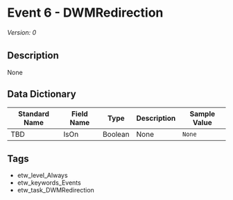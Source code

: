 # Event 6 - DWMRedirection
###### Version: 0

## Description
None

## Data Dictionary
|Standard Name|Field Name|Type|Description|Sample Value|
|---|---|---|---|---|
|TBD|IsOn|Boolean|None|`None`|

## Tags
* etw_level_Always
* etw_keywords_Events
* etw_task_DWMRedirection